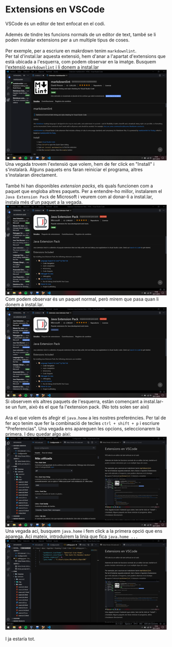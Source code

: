 # Extensions en VSCode

VSCode és un editor de text enfocat en el codi. \
\
Ademés de tindre les funcions normals de un editor de text, també se li poden instalar extensions per a un multiple tipus de coses.\
\
Per exemple, per a escriure en makrdown tenim `markdownlint`.\
Per tal d'instal.lar aquesta extensió, hem d'anar a l'apartat d'extensions que està ubicada a l'esquerra, com podem observar en la imatge. Busquem l'extensió `markdownlint` i li donem a instal.lar
![mdlint](img/mdlint.PNG)
Una vegada trovem l'extensió que volem, hem de fer click en "Install" i s'instalarà. Alguns paquets ens faran reiniciar el programa, altres s'instalaran directament.
\
\
També hi han disponibles *extension packs*, els quals funcionen com a paquet que engloba altres paquets. Per a entendre-ho millor, instalarem el `Java Extension Pack` de Microsoft i veurem com al donar-li a instal.lar, instala més d'un paquet a la vegada.
![javaexpackabans](img/javaexpackabans.PNG)
Com podem observar és un paquet normal, però mirem que pasa quan li donem a instal.lar.
![javaexpackdespres](img/javaexpackdespres.PNG)
Si observem els altres paquets de l'esquerra, estàn començant a instal.lar-se un fum, això és el que fa l'extension pack. (No tots solen ser aixi)\
\
Ara el que volem és afegir el `java.home` a les nostres preferéncies. Per tal de fer aço tenim que fer la combinació de tecles `ctrl + shift + p` i escriure "Preferencias". Una vegada ens apareguen les opcions, seleccionarem la primera. I deu quedar algo aixi:
![preferencesVS](img/preferencesVS.PNG)
\
Una vegada aci, busquem `java.home` i fem click a la primera opció que ens aparega. Aci mateix, introduirem la linia que fica `java.home ...`
![javahome](img/javahome.PNG)
\
\
I ja estaría tot.


